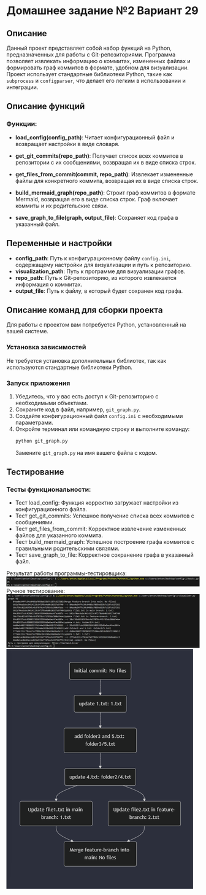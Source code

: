 # Домашнее задание №2 Вариант 29

## Описание
Данный проект представляет собой набор функций на Python, предназначенных для работы с Git-репозиториями. Программа позволяет извлекать информацию о коммитах, измененных файлах и формировать граф коммитов в формате, удобном для визуализации. Проект использует стандартные библиотеки Python, такие как `subprocess` и `configparser`, что делает его легким в использовании и интеграции.

## Описание функций

### Функции:
- **load_config(config_path)**: Читает конфигурационный файл и возвращает настройки в виде словаря.
  
- **get_git_commits(repo_path)**: Получает список всех коммитов в репозитории с их сообщениями, возвращая их в виде списка строк.

- **get_files_from_commit(commit, repo_path)**: Извлекает измененные файлы для конкретного коммита, возвращая их в виде списка строк.

- **build_mermaid_graph(repo_path)**: Строит граф коммитов в формате Mermaid, возвращая его в виде списка строк. Граф включает коммиты и их родительские связи.

- **save_graph_to_file(graph, output_file)**: Сохраняет код графа в указанный файл.

## Переменные и настройки
- **config_path**: Путь к конфигурационному файлу `config.ini`, содержащему настройки для визуализации и путь к репозиторию.
- **visualization_path**: Путь к программе для визуализации графов.
- **repo_path**: Путь к Git-репозиторию, из которого извлекается информация о коммитах.
- **output_file**: Путь к файлу, в который будет сохранен код графа.

## Описание команд для сборки проекта
Для работы с проектом вам потребуется Python, установленный на вашей системе.

### Установка зависимостей
Не требуется установка дополнительных библиотек, так как используются стандартные библиотеки Python.

### Запуск приложения
1. Убедитесь, что у вас есть доступ к Git-репозиторию с необходимыми объектами.
2. Сохраните код в файл, например, `git_graph.py`.
3. Создайте конфигурационный файл `config.ini` с необходимыми параметрами.
4. Откройте терминал или командную строку и выполните команду:
   ```bash
   python git_graph.py
   ```
   Замените `git_graph.py` на имя вашего файла с кодом.


## Тестирование
### Тесты функциональности:
- Тест load_config: Функция корректно загружает настройки из конфигурационного файла.
- Тест get_git_commits: Успешное получение списка всех коммитов с сообщениями.
- Тест get_files_from_commit: Корректное извлечение измененных файлов для указанного коммита.
- Тест build_mermaid_graph: Успешное построение графа коммитов с правильными родительскими связями.
- Тест save_graph_to_file: Корректное сохранение графа в указанный файл.

Результат работы программы-тестировщика:
![](https://github.com/AntoshkA-30I/config-2/blob/main/images/test%20program.png)
Ручное тестирование:
![](https://github.com/AntoshkA-30I/config-2/blob/main/images/test.png)
![](https://github.com/AntoshkA-30I/config-2/blob/main/images/test%20graph.png)
